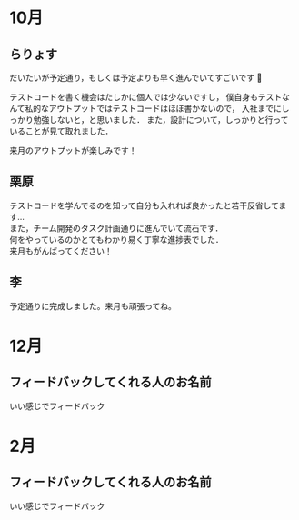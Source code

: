 # 10月

## らりょす

だいたいが予定通り，もしくは予定よりも早く進んでいてすごいです :clap:

テストコードを書く機会はたしかに個人では少ないですし，
僕自身もテストなんて私的なアウトプットではテストコードはほぼ書かないので，
入社までにしっかり勉強しないと，と思いました．
また，設計について，しっかりと行っていることが見て取れました．

来月のアウトプットが楽しみです！

## 栗原

テストコードを学んでるのを知って自分も入れれば良かったと若干反省してます…  
また，チーム開発のタスク計画通りに進んでいて流石です．  
何をやっているのかとてもわかり易く丁寧な進捗表でした．  
来月もがんばってください！

## 李
予定通りに完成しました。来月も頑張ってね。

# 12月

## フィードバックしてくれる人のお名前

いい感じでフィードバック

# 2月

## フィードバックしてくれる人のお名前

いい感じでフィードバック
